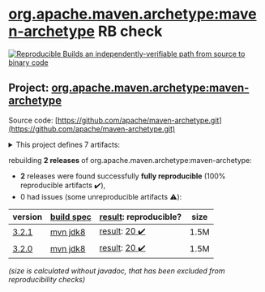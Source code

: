 [org.apache.maven.archetype:maven-archetype](https://search.maven.org/artifact/org.apache.maven.archetype/maven-archetype/) RB check
=======

[![Reproducible Builds](https://reproducible-builds.org/images/logos/rb.svg) an independently-verifiable path from source to binary code](https://reproducible-builds.org/)

## Project: [org.apache.maven.archetype:maven-archetype](https://search.maven.org/artifact/org.apache.maven.archetype/maven-archetype/)

Source code: [https://github.com/apache/maven-archetype.git](https://github.com/apache/maven-archetype.git)

<details><summary>This project defines 7 artifacts:</summary>

* [org.apache.maven.archetype:archetype-catalog](https://search.maven.org/artifact/org.apache.maven.archetype/archetype-catalog/)
* [org.apache.maven.archetype:archetype-common](https://search.maven.org/artifact/org.apache.maven.archetype/archetype-common/)
* [org.apache.maven.archetype:archetype-descriptor](https://search.maven.org/artifact/org.apache.maven.archetype/archetype-descriptor/)
* [org.apache.maven.archetype:archetype-models](https://search.maven.org/artifact/org.apache.maven.archetype/archetype-models/)
* [org.apache.maven.archetype:archetype-packaging](https://search.maven.org/artifact/org.apache.maven.archetype/archetype-packaging/)
* [org.apache.maven.archetype:maven-archetype](https://search.maven.org/artifact/org.apache.maven.archetype/maven-archetype/)
* [org.apache.maven.plugins:maven-archetype-plugin](https://search.maven.org/artifact/org.apache.maven.plugins/maven-archetype-plugin/)
</details>

rebuilding **2 releases** of org.apache.maven.archetype:maven-archetype:
- **2** releases were found successfully **fully reproducible** (100% reproducible artifacts :heavy_check_mark:),
- 0 had issues (some unreproducible artifacts :warning:):

| version | [build spec](/BUILDSPEC.md) | [result](https://reproducible-builds.org/docs/jvm/): reproducible? | size |
| -- | --------- | ------ | -- |
| [3.2.1](https://search.maven.org/artifact/org.apache.maven.archetype/maven-archetype/3.2.1/pom) | [mvn jdk8](archetype-3.2.1.buildspec) | [result](maven-archetype-plugin-3.2.1.buildinfo): [20 :heavy_check_mark: ](maven-archetype-plugin-3.2.1.buildcompare) | 1.5M |
| [3.2.0](https://search.maven.org/artifact/org.apache.maven.archetype/maven-archetype/3.2.0/pom) | [mvn jdk8](archetype-3.2.0.buildspec) | [result](maven-archetype-plugin-3.2.0.buildinfo): [20 :heavy_check_mark: ](maven-archetype-plugin-3.2.0.buildcompare) | 1.5M |

<i>(size is calculated without javadoc, that has been excluded from reproducibility checks)</i>

